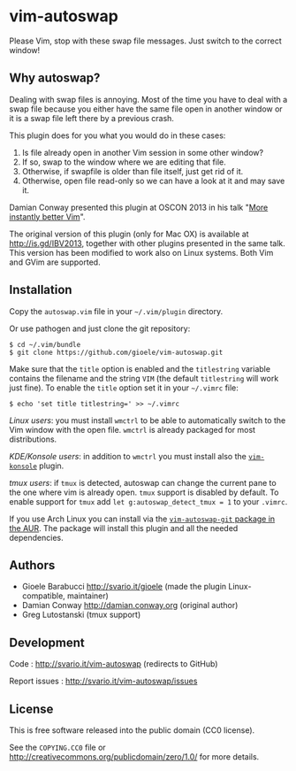 vim-autoswap
============

Please Vim, stop with these swap file messages. Just switch to the correct window!


Why autoswap?
-------------

Dealing with swap files is annoying. Most of the time you have to deal with
a swap file because you either have the same file open in another
window or it is a swap file left there by a previous crash.

This plugin does for you what you would do in these cases:

1. Is file already open in another Vim session in some other window?
2. If so, swap to the window where we are editing that file.
3. Otherwise, if swapfile is older than file itself, just get rid of it.
4. Otherwise, open file read-only so we can have a look at it and may save it.

Damian Conway presented this plugin at OSCON 2013 in his talk
"[More instantly better Vim](http://programming.oreilly.com/2013/10/more-instantly-better-vim.html)".

The original version of this plugin (only for Mac OX) is available at <http://is.gd/IBV2013>,
together with other plugins presented in the same talk. This version has
been modified to work also on Linux systems. Both Vim and GVim are supported.


Installation
------------

Copy the `autoswap.vim` file in your `~/.vim/plugin` directory.

Or use pathogen and just clone the git repository:

    $ cd ~/.vim/bundle
    $ git clone https://github.com/gioele/vim-autoswap.git

Make sure that the `title` option is enabled and the `titlestring`
variable contains the filename and the string `VIM` (the default
`titlestring` will work just fine). To enable the `title` option
set it in your `~/.vimrc` file:

    $ echo 'set title titlestring=' >> ~/.vimrc

*Linux users*: you must install `wmctrl` to be able to automatically
switch to the Vim window with the open file.
`wmctrl` is already packaged for most distributions.

*KDE/Konsole users*: in addition to `wmctrl` you must install also
the [`vim-konsole`](https://github.com/gergap/vim-konsole) plugin.

*tmux users*: if `tmux` is detected, autoswap can change the current
pane to the one where vim is already open. `tmux` support is disabled
by default. To enable support for `tmux` add
`let g:autoswap_detect_tmux = 1` to your `.vimrc`.

If you use Arch Linux you can install via the [`vim-autoswap-git`
package in the AUR](https://aur.archlinux.org/packages/vim-autoswap-git/).
The package will install this plugin and all the needed dependencies.


Authors
-------

* Gioele Barabucci <http://svario.it/gioele> (made the plugin Linux-compatible, maintainer)
* Damian Conway <http://damian.conway.org> (original author)
* Greg Lutostanski (tmux support)


Development
-----------

Code
: <http://svario.it/vim-autoswap> (redirects to GitHub)

Report issues
: <http://svario.it/vim-autoswap/issues>


License
-------

This is free software released into the public domain (CC0 license).

See the `COPYING.CC0` file or <http://creativecommons.org/publicdomain/zero/1.0/>
for more details.
